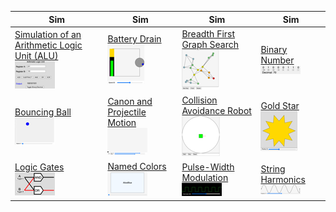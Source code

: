 | Sim | Sim | Sim | Sim |
| --- | --- | --- | --- |
| [Simulation of an Arithmetic Logic Unit (ALU)](../sims/alu) ![thumbnail](./thumbnails/alu.png) | [Battery Drain](../sims/battery-drain) ![thumbnail](./thumbnails/battery-drain.png) | [Breadth First Graph Search](../sims/bfs) ![thumbnail](./thumbnails/bfs.png) | [Binary Number](../sims/binary-number) ![thumbnail](./thumbnails/binary-number.png) |
| [Bouncing Ball](../sims/bouncing-ball) ![thumbnail](./thumbnails/bouncing-ball.png) | [Canon and Projectile Motion](../sims/canon) ![thumbnail](./thumbnails/canon.png) | [Collision Avoidance Robot](../sims/collision-avoidance-robot) ![thumbnail](./thumbnails/collision-avoidance-robot.png) | [Gold Star](../sims/gold-star) ![thumbnail](./thumbnails/gold-star.png) |
| [Logic Gates](../sims/logic-gates) ![thumbnail](./thumbnails/logic-gates.png) | [Named Colors](../sims/named-colors) ![thumbnail](./thumbnails/named-colors.png) | [Pulse-Width Modulation](../sims/pwm) ![thumbnail](./thumbnails/pwm.png) | [String Harmonics](../sims/string-harmonics) ![thumbnail](./thumbnails/string-harmonics.png) |
